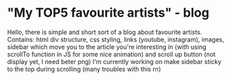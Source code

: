 # "My TOP5 favourite artists" - blog
Hello, there is simple and short sort of a blog about favourite artists.
Contains: html div structure, css styling, links (youtube, instagram), images, sidebar which move you to the article you're interesting in (with using scrollTo function in JS for some nice animation) and scroll up button (not display yet, I need beter png)
I'm currently working on make sidebar sticky to the top during scrolling (many troubles with this rn)
